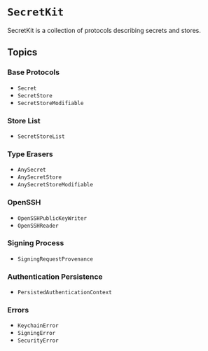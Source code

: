 # ``SecretKit``

SecretKit is a collection of protocols describing secrets and stores.

## Topics

### Base Protocols

- ``Secret``
- ``SecretStore``
- ``SecretStoreModifiable``

### Store List

- ``SecretStoreList``

### Type Erasers

- ``AnySecret``
- ``AnySecretStore``
- ``AnySecretStoreModifiable``

### OpenSSH 

- ``OpenSSHPublicKeyWriter``
- ``OpenSSHReader``

### Signing Process

- ``SigningRequestProvenance``

### Authentication Persistence

- ``PersistedAuthenticationContext``

### Errors

- ``KeychainError``
- ``SigningError``
- ``SecurityError``
